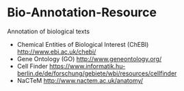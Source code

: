 # Bio-Annotation-Resource
Annotation of biological texts
* Chemical Entities of Biological Interest (ChEBI) <http://www.ebi.ac.uk/chebi/>
* Gene Ontology (GO) <http://www.geneontology.org/>
* Cell Finder <https://www.informatik.hu-berlin.de/de/forschung/gebiete/wbi/resources/cellfinder>
* NaCTeM <http://www.nactem.ac.uk/anatomy/>
